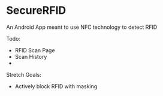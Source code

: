 # SecureRFID

An Android App meant to use NFC technology to detect RFID

Todo:
- RFID Scan Page
- Scan History
- 

Stretch Goals:
- Actively block RFID with masking
